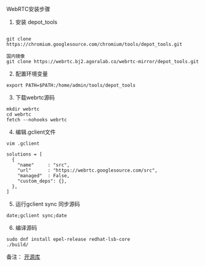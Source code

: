WebRTC安装步骤
1. 安装 depot_tools
```shell

git clone https://chromium.googlesource.com/chromium/tools/depot_tools.git

国内镜像
git clone https://webrtc.bj2.agoralab.co/webrtc-mirror/depot_tools.git

```

2. 配置环境变量
```shell
export PATH=$PATH:/home/admin/tools/depot_tools
```

3. 下载webrtc源码
```shell
mkdir webrtc
cd webrtc
fetch --nohooks webrtc
```

4. 编辑.gclient文件
```shell
vim .gclient

solutions = [
  { 
    "name"     : "src",  
    "url"      : "https://webrtc.googlesource.com/src", 
    "managed"  : False,  
    "custom_deps": {},  
  },
]

```

5. 运行gclient sync 同步源码
```shell
date;gclient sync;date
```

6. 编译源码
```shell
sudo dnf install epel-release redhat-lsb-core
./build/
```


备注：
  [开源库](https://ftp.gnu.org/gnu) 
